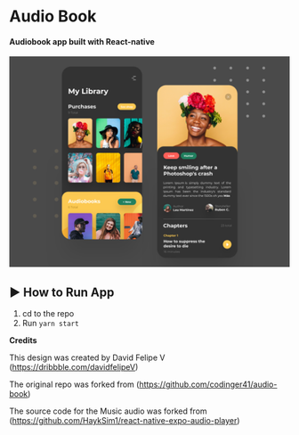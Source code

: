# Audio Book
#### Audiobook app built with React-native

![alt text](https://github.com/codinger41/audio-book/blob/master/audiobook.png?raw=true)

## :arrow_forward: How to Run App

1. cd to the repo
2. Run `yarn start`

**Credits**

This design was created by David Felipe V (https://dribbble.com/davidfelipeV)

The original repo was forked from (https://github.com/codinger41/audio-book)

The source code for the Music audio was forked from (https://github.com/HaykSim1/react-native-expo-audio-player)
